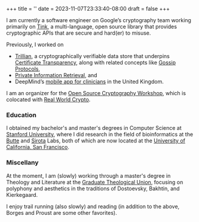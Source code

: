 +++
title = ''
date = 2023-11-07T23:33:40-08:00
draft = false
+++

I am currently a software engineer on Google’s cryptography team working
primarily on [Tink](https://developers.google.com/tink), a multi-language, open
source library that provides cryptographic APIs that are secure and hard(er) to misuse.

Previously, I worked on
* [Trillian](https://github.com/google/trillian), a cryptographically verifiable
data store that underpins [Certificate Transparency](https://datatracker.ietf.org/doc/html/rfc6962),
along with related concepts like [Gossip Protocols](https://doi.org/10.48550/arXiv.2011.04551),
* [Private Information Retrieval](https://github.com/google/private-retrieval),
and
* DeepMind’s [mobile app for clinicians](https://deepmind.google/discover/blog/working-with-the-nhs-to-build-lifesaving-technology/)
in the United Kingdom.

I am an organizer for the [Open Source Cryptography Workshop](https://opensourcecryptowork.shop/),
which is colocated with [Real World Crypto](https://rwc.iacr.org/).

### Education

I obtained my bachelor's and master's degrees in Computer Science at [Stanford University](https://www.stanford.edu/),
where I did research in the field of bioinformatics at the [Butte](https://buttelab.ucsf.edu/)
and [Sirota](https://sirotalab.ucsf.edu/) Labs, both of which are now located at
the [University of California, San Francisco](https://www.ucsf.edu/).

### Miscellany

At the moment, I am (slowly) working through a master's degree in Theology and
Literature at the [Graduate Theological Union](https://www.gtu.edu/), focusing
on polyphony and aesthetics in the traditions of Dostoevsky, Bakhtin, and
Kierkegaard.

I enjoy trail running (also slowly) and reading (in addition to the above,
Borges and Proust are some other favorites).